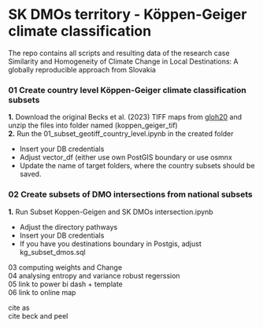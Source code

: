 # SK DMOs territory - Köppen-Geiger climate classification
The repo contains all scripts and resulting data of the research case <br>
Similarity and Homogeneity of Climate Change in Local Destinations: A globally reproducible approach from Slovakia


### 01 Create country level Köppen-Geiger climate classification subsets<br>
**1.** Download the original Becks et al. (2023) TIFF maps from <a href = "https://www.gloh2o.org/koppen/">gloh20</a> and unzip the files into folder named (koppen_geiger_tif) <br>
**2.** Run the 01_subset_geotiff_country_level.ipynb in the created folder<be>
- Insert your DB credentials
- Adjust vector_df (either use own PostGIS boundary or use osmnx  
- Update the name of target folders, where the country subsets should be saved.

### 02 Create subsets of DMO intersections from national subsets <br>
**1.** Run Subset Koppen-Geigen and SK DMOs intersection.ipynb
- Adjust the directory pathways
- Insert your DB credentials
- If you have you destinations boundary in Postgis, adjust kg_subset_dmos.sql

03 computing weights and Change <br>
04 analysing entropy and variance robust regerssion <br>
05 link to power bi dash + template <br>
06 link to online map <br>

cite as <br>
cite beck and peel <br>

